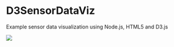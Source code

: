 # D3SensorDataViz
Example sensor data visualization using Node.js, HTML5 and D3.js

<img src="./image.jpg">
